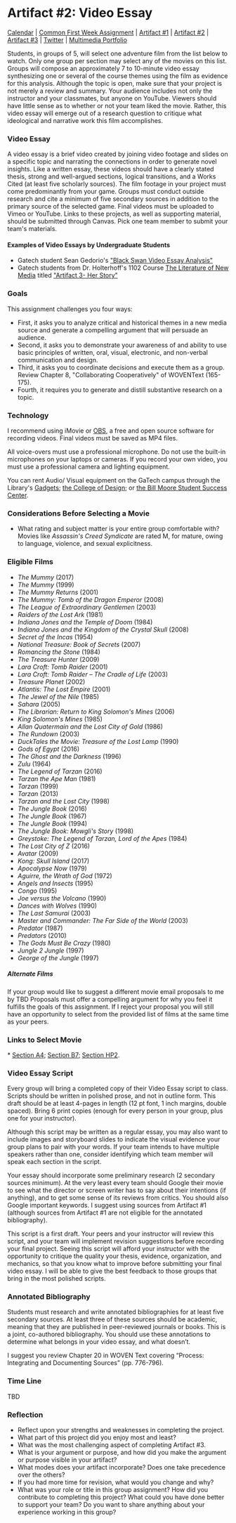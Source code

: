 <link rel="shortcut icon" href="https://kholterhoff.github.io/F17_ENG_1102/favicon.ico" type="image/x-icon">
<link rel="icon" href="https://kholterhoff.github.io/F17_ENG_1102/favicon.ico" type="image/x-icon">

<h1>Artifact #2: Video Essay</h1>

<a href="https://kholterhoff.github.io/S18_ENG_1102/Victorians_In_Cyberspace">Calendar</a>  |  <a href="https://kholterhoff.github.io/S18_ENG_1102/Common_First_Week_Assignment">Common First Week Assignment</a> | <a href="https://kholterhoff.github.io/S18_ENG_1102/Artifact_1">Artifact #1</a> |  <a href="https://kholterhoff.github.io/S18_ENG_1102/Artifact_2">Artifact #2</a> |  <a href="https://kholterhoff.github.io/S18_ENG_1102/Artifact_3">Artifact #3</a> |  <a href="https://kholterhoff.github.io/S18_ENG_1102/Twitter">Twitter</a> | <a href="https://kholterhoff.github.io/S18_ENG_1102/Multimedia_Portfolio">Multimedia Portfolio</a>

Students, in groups of 5, will select one adventure film from the list below to watch. Only one group per section may select any of the movies on this list. Groups will compose an approximately 7 to 10-minute video essay synthesizing one or several of the course themes using the film as evidence for this analysis. Although the topic is open, make sure that your project is not merely a review and summary. Your audience includes not only the instructor and your classmates, but anyone on YouTube. Viewers should have little sense as to whether or not your team liked the movie. Rather, this video essay will emerge out of a research question to critique what ideological and narrative work this film accomplishes.
 
 
<h3>Video Essay</h3>
A video essay is a brief video created by joining video footage and slides on a specific topic and narrating the connections in order to generate novel insights. Like a written essay, these videos should have a clearly stated thesis, strong and well-argued sections, logical transitions, and a Works Cited (at least five scholarly sources). The film footage in your project must come predominantly from your game. Groups must conduct outside research and cite a minimum of five secondary sources in addition to the primary source of the selected game. Final videos must be uploaded to Vimeo or YouTube. Links to these projects, as well as supporting material, should be submitted through Canvas. Pick one team member to submit your team's materials.
 

<h4>Examples of Video Essays by Undergraduate Students</h4>

* Gatech student Sean Gedorio's <a href="https://www.youtube.com/watch?v=UM7SibjbWNw">"Black Swan Video Essay Analysis"</a>
* Gatech students from Dr. Holterhoff's 1102 Course <a href="https://1102theliteratureofnewmedia.weebly.com/">The Literature of New Media</a> titled <a href="https://www.youtube.com/watch?v=RzI5dteVtCY">"Artifact 3- Her Story"</a>
 
<h3>Goals</h3>

This assignment challenges you four ways:

* First, it asks you to analyze critical and historical themes in a new media source and generate a compelling argument that will persuade an audience.
* Second, it asks you to demonstrate your awareness of and ability to use basic principles of written, oral, visual, electronic, and non-verbal communication and design.
* Third, it asks you to coordinate decisions and execute them as a group. Review Chapter 8, "Collaborating Cooperatively" of WOVENText (165-175).
* Fourth, it requires you to generate and distill substantive research on a topic.

 
<h3>Technology</h3>
I recommend using iMovie or <a href="https://obsproject.com/">OBS</a>, a free and open source software for recording videos. Final videos must be saved as MP4 files.

All voice-overs must use a professional microphone. Do not use the built-in microphones on your laptops or cameras. If you record your own video, you must use a professional camera and lighting equipment.

You can rent Audio/ Visual equipment on the GaTech campus through the Library's <a href="http://libguides.gatech.edu/gadgets">Gadgets</a>; <a href="https://design.gatech.edu/audiovisual-equipment">the College of Design</a>; or <a href="https://www.ssc.gatech.edu/node/38">the Bill Moore Student Success Center</a>.


<h3>Considerations Before Selecting a Movie</h3>

* What rating and subject matter is your entire group comfortable with? Movies like _Assassin's Creed Syndicate_ are rated M, for mature, owing to language, violence, and sexual explicitness.

 
<h3>Eligible Films</h3>

* _The Mummy_ (2017)
* _The Mummy_ (1999)
* _The Mummy Returns_ (2001)
* _The Mummy: Tomb of the Dragon Emperor_ (2008)
* _The League of Extraordinary Gentlemen_ (2003)
* _Raiders of the Lost Ark_ (1981)
* _Indiana Jones and the Temple of Doom_ (1984)
* _Indiana Jones and the Kingdom of the Crystal Skull_ (2008)
* _Secret of the Incas_ (1954)
* _National Treasure: Book of Secrets_ (2007)
* _Romancing the Stone_ (1984)
* _The Treasure Hunter_ (2009)
* _Lara Croft: Tomb Raider_ (2001)
* _Lara Croft: Tomb Raider – The Cradle of Life_ (2003)
* _Treasure Planet_ (2002)
* _Atlantis: The Lost Empire_ (2001) 
* _The Jewel of the Nile_ (1985)
* _Sahara_ (2005)
* _The Librarian: Return to King Solomon's Mines_ (2006)
* _King Solomon's Mines_ (1985)
* _Allan Quatermain and the Lost City of Gold_ (1986)
* _The Rundown_ (2003)
* _DuckTales the Movie: Treasure of the Lost Lamp_ (1990)
* _Gods of Egypt_ (2016)
* _The Ghost and the Darkness_ (1996)
* _Zulu_ (1964)
* _The Legend of Tarzan_ (2016)
* _Tarzan the Ape Man_ (1981)
* _Tarzan_ (1999)
* _Tarzan_ (2013)
* _Tarzan and the Lost City_ (1998)
* _The Jungle Book_ (2016)
* _The Jungle Book_ (1967)
* _The Jungle Book_ (1994)
* _The Jungle Book: Mowgli's Story_ (1998)
* _Greystoke: The Legend of Tarzan, Lord of the Apes_ (1984)
* _The Lost City of Z_ (2016)
* _Avatar_ (2009)
* _Kong: Skull Island_ (2017)
* _Apocalypse Now_ (1979)
* _Aguirre, the Wrath of God_ (1972)
* _Angels and Insects_ (1995)
* _Congo_ (1995)
* _Joe versus the Volcano_ (1990)
* _Dances with Wolves_ (1990)
* _The Last Samurai_ (2003)
* _Master and Commander: The Far Side of the World_ (2003)
* _Predator_ (1987)
* _Predators_ (2010)
* _The Gods Must Be Crazy_ (1980)
* _Jungle 2 Jungle_ (1997)
* _George of the Jungle_ (1997) 


<h5>Alternate Films</h5>
If your group would like to suggest a different movie email proposals to me by TBD Proposals must offer a compelling argument for why you feel it fulfills the goals of this assignment. If I reject your proposal you will still have an opportunity to select from the provided list of films at the same time as your peers.


<h3>Links to Select Movie</h3>
* <a href="">Section A4</a>; <a href="">Section B7</a>; <a href="">Section HP2</a>.


<h3>Video Essay Script</h3>
Every group will bring a completed copy of their Video Essay script to class. Scripts should be written in polished prose, and not in outline form. This draft should be at least 4-pages in length (12 pt font, 1 inch margins, double spaced). Bring 6 print copies (enough for every person in your group, plus one for your instructor).

Although this script may be written as a regular essay, you may also want to include images and storyboard slides to indicate the visual evidence your group plans to pair with your words. If your team intends to have multiple speakers rather than one, consider identifying which team member will speak each section in the script.

Your essay should incorporate some preliminary research (2 secondary sources minimum). At the very least every team should Google their movie to see what the director or screen writer has to say about their intentions (if anything), and to get some sense of its reviews from critics. You should also Google important keywords. I suggest using sources from Artifact #1 (although sources from Artifact #1 are not eligible for the annotated bibliography).

This script is a first draft. Your peers and your instructor will review this script, and your team will implement revision suggestions before recording your final project. Seeing this script will afford your instructor with the opportunity to critique the quality your thesis, evidence, organization, and mechanics, so that you know what to improve before submitting your final video essay. I will be able to give the best feedback to those groups that bring in the most polished scripts.


<h3>Annotated Bibliography</h3>

Students must research and write annotated bibliographies for at least five secondary sources. At least three of these sources should be academic, meaning that they are published in peer-reviewed journals or books. This is a joint, co-authored bibliography. You should use these annotations to determine what belongs in your video essay, and what doesn’t.

I suggest you review Chapter 20 in WOVEN Text covering “Process: Integrating and Documenting Sources” (pp. 776-796).

 
<h3>Time Line</h3>

TBD


<h3>Reflection</h3>

* Reflect upon your strengths and weaknesses in completing the project.
* What part of this project did you enjoy most and least?
* What was the most challenging aspect of completing Artifact #3.
* What is your argument or purpose, and how did you make the argument or purpose visible in your artifact?
* What modes does your artifact incorporate? Does one take precedence over the others?
* If you had more time for revision, what would you change and why?
* What was your role or title in this group assignment? How did you contribute to completing this project? What could you have done better to support your team? Do you want to share anything about your experience working in this group?
